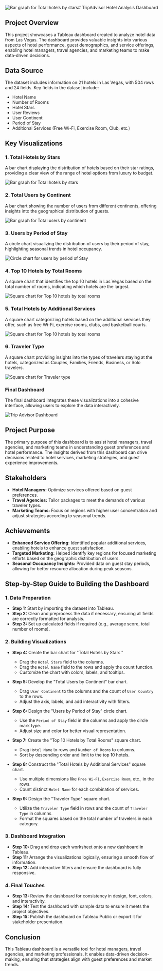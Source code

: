 ![Bar graph for Total hotels by stars](https://github.com/user-attachments/assets/b7832ad1-9e4d-44d6-9603-c48e64d28565)# TripAdvisor Hotel Analysis Dashboard

## Project Overview
This project showcases a Tableau dashboard created to analyze hotel data from Las Vegas. The dashboard provides valuable insights into various aspects of hotel performance, guest demographics, and service offerings, enabling hotel managers, travel agencies, and marketing teams to make data-driven decisions.

## Data Source
The dataset includes information on 21 hotels in Las Vegas, with 504 rows and 24 fields. Key fields in the dataset include:
- Hotel Name
- Number of Rooms
- Hotel Stars
- User Reviews
- User Continent
- Period of Stay
- Additional Services (Free Wi-Fi, Exercise Room, Club, etc.)

## Key Visualizations

### 1. Total Hotels by Stars
A bar chart displaying the distribution of hotels based on their star ratings, providing a clear view of the range of hotel options from luxury to budget.

![Bar graph for Total hotels by stars](https://github.com/user-attachments/assets/c5a33526-2dd5-42a1-81cd-8145159aa5e2)

### 2. Total Users by Continent
A bar chart showing the number of users from different continents, offering insights into the geographical distribution of guests.

![Bar graph for Total users by continent](https://github.com/user-attachments/assets/99dd60e3-fb5d-4cb5-be24-f675dde30336)


### 3. Users by Period of Stay
A circle chart visualizing the distribution of users by their period of stay, highlighting seasonal trends in hotel occupancy.

![Circle chart for users by period of Stay](https://github.com/user-attachments/assets/85e85349-5f55-4813-8e73-b421d95933c8)


### 4. Top 10 Hotels by Total Rooms
A square chart that identifies the top 10 hotels in Las Vegas based on the total number of rooms, indicating which hotels are the largest.

![Square chart for Top 10 hotels by total rooms](https://github.com/user-attachments/assets/1ec13623-b040-498a-8eb7-cb8056ec6733)


### 5. Total Hotels by Additional Services
A square chart categorizing hotels based on the additional services they offer, such as free Wi-Fi, exercise rooms, clubs, and basketball courts.

![Square chart for Top 10 hotels by total rooms](https://github.com/user-attachments/assets/e003a107-5140-4f2c-a176-8c6430f46808)


### 6. Traveler Type
A square chart providing insights into the types of travelers staying at the hotels, categorized as Couples, Families, Friends, Business, or Solo travelers.

![Square chart for Traveler type](https://github.com/user-attachments/assets/e421275a-c432-4147-9bfa-7e6f3a435f77)


### Final Dashboard
The final dashboard integrates these visualizations into a cohesive interface, allowing users to explore the data interactively.

![Trip Advisor Dashboard](https://github.com/user-attachments/assets/dff35df3-a687-413b-be4b-852f25f56207)


## Project Purpose
The primary purpose of this dashboard is to assist hotel managers, travel agencies, and marketing teams in understanding guest preferences and hotel performance. The insights derived from this dashboard can drive decisions related to hotel services, marketing strategies, and guest experience improvements.

## Stakeholders
- **Hotel Managers:** Optimize services offered based on guest preferences.
- **Travel Agencies:** Tailor packages to meet the demands of various traveler types.
- **Marketing Teams:** Focus on regions with higher user concentration and adjust strategies according to seasonal trends.

## Achievements
- **Enhanced Service Offering:** Identified popular additional services, enabling hotels to enhance guest satisfaction.
- **Targeted Marketing:** Helped identify key regions for focused marketing efforts based on the geographic distribution of users.
- **Seasonal Occupancy Insights:** Provided data on guest stay periods, allowing for better resource allocation during peak seasons.

## Step-by-Step Guide to Building the Dashboard

### 1. Data Preparation
- **Step 1:** Start by importing the dataset into Tableau.
- **Step 2:** Clean and preprocess the data if necessary, ensuring all fields are correctly formatted for analysis.
- **Step 3:** Set up calculated fields if required (e.g., average score, total number of rooms).

### 2. Building Visualizations
- **Step 4:** Create the bar chart for "Total Hotels by Stars."
  - Drag the `Hotel Stars` field to the columns.
  - Drag the `Hotel Name` field to the rows and apply the count function.
  - Customize the chart with colors, labels, and tooltips.

- **Step 5:** Develop the "Total Users by Continent" bar chart.
  - Drag `User Continent` to the columns and the count of `User Country` to the rows.
  - Adjust the axis, labels, and add interactivity with filters.

- **Step 6:** Design the "Users by Period of Stay" circle chart.
  - Use the `Period of Stay` field in the columns and apply the circle mark type.
  - Adjust size and color for better visual representation.

- **Step 7:** Create the "Top 10 Hotels by Total Rooms" square chart.
  - Drag `Hotel Name` to rows and `Number of Rooms` to columns.
  - Sort by descending order and limit to the top 10 hotels.

- **Step 8:** Construct the "Total Hotels by Additional Services" square chart.
  - Use multiple dimensions like `Free Wi-Fi`, `Exercise Room`, etc., in the rows.
  - Count distinct `Hotel Name` for each combination of services.

- **Step 9:** Design the "Traveler Type" square chart.
  - Utilize the `Traveler Type` field in rows and the count of `Traveler Type` in columns.
  - Format the squares based on the total number of travelers in each category.

### 3. Dashboard Integration
- **Step 10:** Drag and drop each worksheet onto a new dashboard in Tableau.
- **Step 11:** Arrange the visualizations logically, ensuring a smooth flow of information.
- **Step 12:** Add interactive filters and ensure the dashboard is fully responsive.

### 4. Final Touches
- **Step 13:** Review the dashboard for consistency in design, font, colors, and interactivity.
- **Step 14:** Test the dashboard with sample data to ensure it meets the project objectives.
- **Step 15:** Publish the dashboard on Tableau Public or export it for stakeholder presentation.


## Conclusion
This Tableau dashboard is a versatile tool for hotel managers, travel agencies, and marketing professionals. It enables data-driven decision-making, ensuring that strategies align with guest preferences and market trends.

